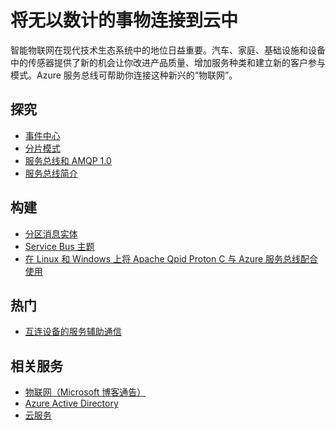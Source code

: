 <properties 
	pageTitle="将无以数计的事物连接到云中 | Azure" 
	description="了解如何使用 Azure 将无以数计的事物连接到云中。" 
	services="service-bus,event-hubs" 
	documentationCenter=".net" 
	authors="sethmanheim" 
	manager="timlt" 
	editor=""/>

<tags 
	ms.service="service-bus" 
	ms.date="10/06/2015" 
	wacn.date="11/27/2015"/>

# 将无以数计的事物连接到云中
 
智能物联网在现代技术生态系统中的地位日益重要。汽车、家庭、基础设施和设备中的传感器提供了新的机会让你改进产品质量、增加服务种类和建立新的客户参与模式。Azure 服务总线可帮助你连接这种新兴的“物联网”。

## 探究

- [事件中心](/documentation/articles/event-hubs-overview)
- [分片模式](http://msdn.microsoft.com/zh-cn/library/dn589797.aspx)
- [服务总线和 AMQP 1.0](/documentation/articles/service-bus-amqp-overview)
- [服务总线简介](/services/service-bus/)
 
## 构建
- [分区消息实体](/documentation/articles/service-bus-partitioning)
- [Service Bus 主题](/zh-cn/documentation/articles/service-bus-dotnet-how-to-use-topics-subscriptions)
- [在 Linux 和 Windows 上将 Apache Qpid Proton C 与 Azure 服务总线配合使用](http://msdn.microsoft.com/zh-cn/library/azure/dn235560.aspx) 
 
## 热门

- [互连设备的服务辅助通信](http://blogs.msdn.com/b/clemensv/archive/2014/02/10/service-assisted-communication-for-connected-devices.aspx)

## 相关服务
- [物联网（Microsoft 博客通告）](http://blogs.microsoft.com/iot/2015/03/16/microsoft-announces-azure-iot-suite)
- [Azure Active Directory](/services/identity/)
- [云服务](/services/identity/) 

<!---HONumber=82-->
